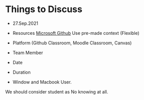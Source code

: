 # Things to Discuss
- 27.Sep.2021


- Resources [Microsoft Github](https://github.com/microsoft/Web-Dev-For-Beginners)
Use pre-made context (Flexible)

- Platform (Github Classroom, Moodle Classroom, Canvas)
- Team Member
- Date
- Duration
- Window and Macbook User.


We should consider student as No knowing at all.

